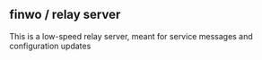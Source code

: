 finwo / relay server
--------------------

This is a low-speed relay server, meant for service messages and configuration updates
